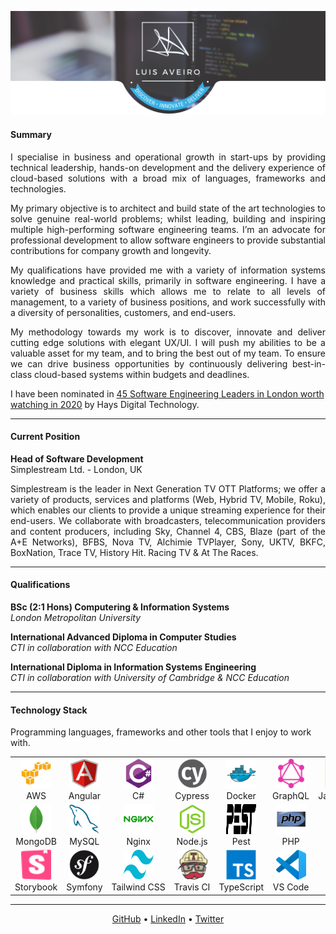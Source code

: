 <p align="center">
    <img title="Luis Aveiro | Discover • Innovate • Deliver" src="./images/header.png" />
</p>

#### Summary

<p align="justify">
I specialise in business and operational growth in start-ups by providing technical leadership, hands-on development and the delivery experience of cloud-based solutions with a broad mix of languages, frameworks and technologies.
</p>

<p align="justify">
My primary objective is to architect and build state of the art technologies to solve genuine real-world problems; whilst leading, building and inspiring multiple high-performing software engineering teams. I’m an advocate for professional development to allow software engineers to provide substantial contributions for company growth and longevity.
</p>

<p align="justify">
My qualifications have provided me with a variety of information systems knowledge and practical skills, primarily in software engineering. I have a variety of business skills which allows me to relate to all levels of management, to a variety of business positions, and work successfully with a diversity of personalities, customers, and end-users. 
</p>

<p align="justify">
My methodology towards my work is to discover, innovate and deliver cutting edge solutions with elegant UX/UI. I will push my abilities to be a valuable asset for my team, and to bring the best out of my team. To ensure we can drive business opportunities by continuously delivering best-in-class cloud-based systems within budgets and deadlines.
</p>

I have been nominated in [45 Software Engineering Leaders in London worth watching in 2020](https://www.linkedin.com/posts/luisaveiro_im-featured-in-45-software-engineering-leaders-activity-6728938988024995840-bw6H) by Hays Digital Technology.

---

#### Current Position

**Head of Software Development**  
Simplestream Ltd. - London, UK

<p align="justify">
Simplestream is the leader in Next Generation TV OTT Platforms; we offer a variety of products, services and platforms (Web, Hybrid TV, Mobile, Roku), which enables our clients to provide a unique streaming experience for their end-users. We collaborate with broadcasters, telecommunication providers and content producers, including Sky, Channel 4, CBS, Blaze (part of the A+E Networks), BFBS, Nova TV, Alchimie TVPlayer, Sony, UKTV, BKFC, BoxNation, Trace TV, History Hit. Racing TV & At The Races.
</p>

---

#### Qualifications

**BSc (2:1 Hons) Computering & Information Systems**  
*London Metropolitan University*

**International Advanced Diploma in Computer Studies**  
*CTI in collaboration with NCC Education*

**International Diploma in Information Systems Engineering**  
*CTI in collaboration with University of Cambridge & NCC Education*

---

#### Technology Stack

Programming languages, frameworks and other tools that I enjoy to work with.

<table>
    <tr>
        <td align="center" width="96">
            <a href="https://aws.amazon.com" target="_blank">
                <img src="./images/icons/amazonwebservices.svg" width="48" height="48" alt="Amazon Web Services" />
            </a>
            <br>AWS
        </td>
        <td align="center" width="96">
            <a href="https://angular.io" target="_blank">
                <img src="./images/icons/angularjs.svg" width="48" height="48" alt="Angular" />
            </a>
            <br>Angular
        </td>
        <td align="center" width="96">
            <a href="https://docs.microsoft.com/en-us/dotnet/csharp/" target="_blank">
                <img src="./images/icons/csharp.svg" width="48" height="48" alt="C#" />
            </a>
            <br>C#
        </td>
        <td align="center" width="96">
            <a href="https://www.cypress.io/" target="_blank">
                <img src="./images/icons/cypress.svg" width="48" height="48" alt="Cypress" />
            </a>
            <br>Cypress
        </td>
        <td align="center" width="96">
            <a href="https://www.docker.com" target="_blank">
                <img src="./images/icons/docker.svg" width="48" height="48" alt="Docker" />
            </a>
            <br>Docker
        </td>
        <td align="center" width="96">
            <a href="https://graphql.org" target="_blank">
                <img src="./images/icons/graphql.svg" width="48" height="48" alt="GraphQL" />
            </a>
            <br>GraphQL
        </td>
        <td align="center" width="96">
            <a href="https://www.javascript.com" target="_blank">
                <img src="./images/icons/javascript.svg" width="48" height="48" alt="JavaScript" />
            </a>
            <br>JavaScript
        </td>
        <td align="center" width="96">
            <a href="https://jestjs.io" target="_blank">
                <img src="./images/icons/jest.svg" width="48" height="48" alt="Jest" />
            </a>
            <br>Jest
        </td>
        <td align="center" width="96">
            <a href="https://laravel.com" target="_blank">
                <img src="./images/icons/laravel.svg" width="48" height="48" alt="Laravel" />
            </a>
            <br>Laravel
        </td>
    </tr>
    <tr>
        <td align="center" width="96">
            <a href="https://www.mongodb.com" target="_blank">
                <img src="./images/icons/mongodb.svg" width="48" height="48" alt="MongoDB" />
            </a>
            <br>MongoDB
        </td>
        <td align="center" width="96">
            <a href="https://www.mysql.com" target="_blank">
                <img src="./images/icons/mysql.svg" width="48" height="48" alt="MySQL" />
            </a>
            <br>MySQL
        </td>
        <td align="center" width="96">
            <a href="https://www.nginx.com" target="_blank">
                <img src="./images/icons/nginx.svg" width="48" height="48" alt="Nginx" />
            </a>
            <br>Nginx
        </td>
        <td align="center" width="96">
            <a href="https://nodejs.org" target="_blank">
                <img src="./images/icons/nodejs.svg" width="48" height="48" alt="Node.js" />
            </a>
            <br>Node.js
        </td>
        <td align="center" width="96">
            <a href="https://pestphp.com/" target="_blank">
                <img src="./images/icons/pest.svg" width="48" height="48" alt="Pest" />
            </a>
            <br>Pest
        </td>
        <td align="center" width="96">
            <a href="https://php.net" target="_blank">
                <img src="./images/icons/php.svg" width="48" height="48" alt="PHP" />
            </a>
            <br>PHP
        </td>
        <td align="center" width="96">
            <a href="https://www.python.org" target="_blank">
                <img src="./images/icons/python.svg" width="48" height="48" alt="Python" />
            </a>
            <br>Python
        </td>
        <td align="center" width="96">
            <a href="https://redis.io" target="_blank">
                <img src="./images/icons/redis.svg" width="48" height="48" alt="Redis" />
            </a>
            <br>Redis
        </td>
        <td align="center" width="96">
            <a href="https://sentry.io" target="_blank">
                <img src="./images/icons/sentry.svg" width="48" height="48" alt="Sentry" />
            </a>
            <br>Sentry
        </td>
    </tr>
    <tr>
        <td align="center" width="96">
            <a href="https://storybook.js.org" target="_blank">
                <img src="./images/icons/storybook.svg" width="48" height="48" alt="Storybook" />
            </a>
            <br>Storybook
        </td>
        <td align="center" width="96">
            <a href="https://symfony.com" target="_blank">
                <img src="./images/icons/symfony.svg" width="48" height="48" alt="Symfony" />
            </a>
            <br>Symfony
        </td>
        <td align="center" width="96">
            <a href="https://www.travis-ci.com" target="_blank">
                <img src="./images/icons/tailwindcss.svg" width="48" height="48" alt="Tailwind CSS" />
            </a>
            <br>Tailwind&nbsp;CSS
        </td>
        <td align="center" width="96">
            <a href="https://tailwindcss.com" target="_blank">
                <img src="./images/icons/travis.svg" width="48" height="48" alt="Travis CI" />
            </a>
            <br>Travis&nbsp;CI
        </td>
        <td align="center" width="96">
            <a href="https://www.typescriptlang.org" target="_blank">
                <img src="./images/icons/typescript.svg" width="48" height="48" alt="TypeScript" />
            </a>
            <br>TypeScript
        </td>
        <td align="center" width="96">
            <a href="https://code.visualstudio.com" target="_blank">
                <img src="./images/icons/vscode.svg" width="48" height="48" alt="VS Code" />
            </a>
            <br>VS&nbsp;Code
        </td>
        <td align="center" width="96">
            <a href="https://vuejs.org" target="_blank">
                <img src="./images/icons/vuejs.svg" width="48" height="48" alt="Vue.js" />
            </a>
            <br>Vue.js
        </td>
        <td align="center" width="96">
            <a href="https://webpack.js.org" target="_blank">
                <img src="./images/icons/webpack.svg" width="48" height="48" alt="Webpack" />
            </a>
            <br>Webpack
        </td>
        <td align="center" width="96">
            <a href="https://yarnpkg.com" target="_blank">
                <img src="./images/icons/yarn.svg" width="48" height="48" alt="Yarn" />
            </a>
            <br>Yarn
        </td>
    </tr>
    
</table>

---

<p align="center">
  <a href="http://github.com/luisaveiro" target="_blank">GitHub</a> •
  <a href="https://uk.linkedin.com/in/luisaveiro" target="_blank">LinkedIn</a> •
  <a href="https://twitter.com/luisdeaveiro" target="_blank">Twitter</a>
</p>
